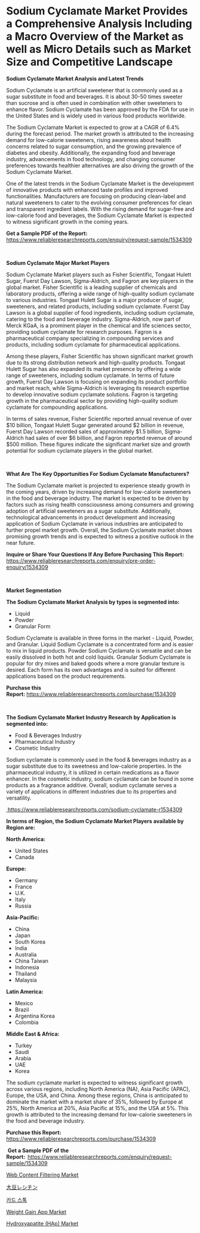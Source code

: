 <p><h1>Sodium Cyclamate Market Provides a Comprehensive Analysis Including a Macro Overview of the Market as well as Micro Details such as Market Size and Competitive Landscape</h1></p><p><strong>Sodium Cyclamate Market Analysis and Latest Trends</strong></p>
<p><p>Sodium Cyclamate is an artificial sweetener that is commonly used as a sugar substitute in food and beverages. It is about 30-50 times sweeter than sucrose and is often used in combination with other sweeteners to enhance flavor. Sodium Cyclamate has been approved by the FDA for use in the United States and is widely used in various food products worldwide.</p><p>The Sodium Cyclamate Market is expected to grow at a CAGR of 6.4% during the forecast period. The market growth is attributed to the increasing demand for low-calorie sweeteners, rising awareness about health concerns related to sugar consumption, and the growing prevalence of diabetes and obesity. Additionally, the expanding food and beverage industry, advancements in food technology, and changing consumer preferences towards healthier alternatives are also driving the growth of the Sodium Cyclamate Market.</p><p>One of the latest trends in the Sodium Cyclamate Market is the development of innovative products with enhanced taste profiles and improved functionalities. Manufacturers are focusing on producing clean-label and natural sweeteners to cater to the evolving consumer preferences for clean and transparent ingredient labels. With the rising demand for sugar-free and low-calorie food and beverages, the Sodium Cyclamate Market is expected to witness significant growth in the coming years.</p></p>
<p><strong>Get a Sample PDF of the Report:&nbsp;</strong> <a href="https://www.reliableresearchreports.com/enquiry/request-sample/1534309">https://www.reliableresearchreports.com/enquiry/request-sample/1534309</a></p>
<p>&nbsp;</p>
<p><strong>Sodium Cyclamate Major Market Players</strong></p>
<p><p>Sodium Cyclamate Market players such as Fisher Scientific, Tongaat Hulett Sugar, Fuerst Day Lawson, Sigma-Aldrich, and Fagron are key players in the global market. Fisher Scientific is a leading supplier of chemicals and laboratory products, offering a wide range of high-quality sodium cyclamate to various industries. Tongaat Hulett Sugar is a major producer of sugar, sweeteners, and related products, including sodium cyclamate. Fuerst Day Lawson is a global supplier of food ingredients, including sodium cyclamate, catering to the food and beverage industry. Sigma-Aldrich, now part of Merck KGaA, is a prominent player in the chemical and life sciences sector, providing sodium cyclamate for research purposes. Fagron is a pharmaceutical company specializing in compounding services and products, including sodium cyclamate for pharmaceutical applications.</p><p>Among these players, Fisher Scientific has shown significant market growth due to its strong distribution network and high-quality products. Tongaat Hulett Sugar has also expanded its market presence by offering a wide range of sweeteners, including sodium cyclamate. In terms of future growth, Fuerst Day Lawson is focusing on expanding its product portfolio and market reach, while Sigma-Aldrich is leveraging its research expertise to develop innovative sodium cyclamate solutions. Fagron is targeting growth in the pharmaceutical sector by providing high-quality sodium cyclamate for compounding applications.</p><p>In terms of sales revenue, Fisher Scientific reported annual revenue of over $10 billion, Tongaat Hulett Sugar generated around $2 billion in revenue, Fuerst Day Lawson recorded sales of approximately $1.5 billion, Sigma-Aldrich had sales of over $6 billion, and Fagron reported revenue of around $500 million. These figures indicate the significant market size and growth potential for sodium cyclamate players in the global market.</p></p>
<p>&nbsp;</p>
<p><strong>What Are The Key Opportunities For Sodium Cyclamate Manufacturers?</strong></p>
<p><p>The Sodium Cyclamate market is projected to experience steady growth in the coming years, driven by increasing demand for low-calorie sweeteners in the food and beverage industry. The market is expected to be driven by factors such as rising health consciousness among consumers and growing adoption of artificial sweeteners as a sugar substitute. Additionally, technological advancements in product development and increasing application of Sodium Cyclamate in various industries are anticipated to further propel market growth. Overall, the Sodium Cyclamate market shows promising growth trends and is expected to witness a positive outlook in the near future.</p></p>
<p><strong>Inquire or Share Your Questions If Any Before Purchasing This Report:</strong> <a href="https://www.reliableresearchreports.com/enquiry/pre-order-enquiry/1534309">https://www.reliableresearchreports.com/enquiry/pre-order-enquiry/1534309</a></p>
<p>&nbsp;</p>
<p><strong>Market Segmentation</strong></p>
<p><strong>The Sodium Cyclamate Market Analysis by types is segmented into:</strong></p>
<p><ul><li>Liquid</li><li>Powder</li><li>Granular Form</li></ul></p>
<p><p>Sodium Cyclamate is available in three forms in the market - Liquid, Powder, and Granular. Liquid Sodium Cyclamate is a concentrated form and is easier to mix in liquid products. Powder Sodium Cyclamate is versatile and can be easily dissolved in both hot and cold liquids. Granular Sodium Cyclamate is popular for dry mixes and baked goods where a more granular texture is desired. Each form has its own advantages and is suited for different applications based on the product requirements.</p></p>
<p><strong>Purchase this Report:&nbsp;</strong><a href="https://www.reliableresearchreports.com/purchase/1534309">https://www.reliableresearchreports.com/purchase/1534309</a></p>
<p>&nbsp;</p>
<p><strong>The Sodium Cyclamate Market Industry Research by Application is segmented into:</strong></p>
<p><ul><li>Food & Beverages Industry</li><li>Pharmaceutical Industry</li><li>Cosmetic Industry</li></ul></p>
<p><p>Sodium cyclamate is commonly used in the food & beverages industry as a sugar substitute due to its sweetness and low-calorie properties. In the pharmaceutical industry, it is utilized in certain medications as a flavor enhancer. In the cosmetic industry, sodium cyclamate can be found in some products as a fragrance additive. Overall, sodium cyclamate serves a variety of applications in different industries due to its properties and versatility.</p></p>
<p><a href="https://www.reliableresearchreports.com/sodium-cyclamate-r1534309">&nbsp;https://www.reliableresearchreports.com/sodium-cyclamate-r1534309</a></p>
<p><strong>In terms of Region, the Sodium Cyclamate Market Players available by Region are:</strong></p>
<p>
    <p> <strong> North America: </strong>
        <ul>
            <li>United States</li>
            <li>Canada</li>
        </ul>
        </p> 
    <p> <strong> Europe: </strong>
        <ul>
            <li>Germany</li>
            <li>France</li>
            <li>U.K.</li>
            <li>Italy</li>
            <li>Russia</li>
        </ul>
        </p> 
    <p> <strong> Asia-Pacific: </strong>
        <ul>
            <li>China</li>
            <li>Japan</li>
            <li>South Korea</li>
            <li>India</li>
            <li>Australia</li>
            <li>China Taiwan</li>
            <li>Indonesia</li>
            <li>Thailand</li>
            <li>Malaysia</li>
        </ul>
        </p> 
    <p> <strong> Latin America: </strong>
        <ul>
            <li>Mexico</li>
            <li>Brazil</li>
            <li>Argentina Korea</li>
            <li>Colombia</li>
        </ul>
        </p> 
    <p> <strong> Middle East & Africa: </strong>
        <ul>
            <li>Turkey</li>
            <li>Saudi</li>
            <li>Arabia</li>
            <li>UAE</li>
            <li>Korea</li>
        </ul>
    </p>
    </p>
<p><p>The sodium cyclamate market is expected to witness significant growth across various regions, including North America (NA), Asia Pacific (APAC), Europe, the USA, and China. Among these regions, China is anticipated to dominate the market with a market share of 35%, followed by Europe at 25%, North America at 20%, Asia Pacific at 15%, and the USA at 5%. This growth is attributed to the increasing demand for low-calorie sweeteners in the food and beverage industry.</p></p>
<p><strong>Purchase this Report: </strong><a href="https://www.reliableresearchreports.com/purchase/1534309">https://www.reliableresearchreports.com/purchase/1534309</a></p>
<p>&nbsp;<strong>Get a Sample PDF of the Report:&nbsp;&nbsp;</strong><a href="https://www.reliableresearchreports.com/enquiry/request-sample/1534309">https://www.reliableresearchreports.com/enquiry/request-sample/1534309</a></p>
<p><strong></strong></p>
<p><p><a href="https://www.linkedin.com/pulse/web-content-filteringnbspmarket-focuses-market-share-size-yawbe">Web Content Filtering Market</a></p><p><a href="https://github.com/TysonKub/Market-Research-Report-List-1/blob/main/300410466093.md">大豆レシチン</a></p><p><a href="https://medium.com/@christianlarkinus/%EC%A2%85%EC%9D%B4-%EC%A3%BC%EC%8B%9D-%EC%8B%9C%EC%9E%A5-%EA%B7%9C%EB%AA%A8-cagr-%ED%8A%B8%EB%A0%8C%EB%93%9C-2024-2030-6c1b249c03cd">카드 스톡</a></p><p><a href="https://www.linkedin.com/pulse/weight-gain-app-market-competitive-analysis-trends-forecast-td4fe">Weight Gain App Market</a></p><p><a href="https://github.com/angelajermaine/Market-Research-Report-List-3/blob/main/hydroxyapatite-hap-market.md">Hydroxyapatite (HAp) Market</a></p></p>
